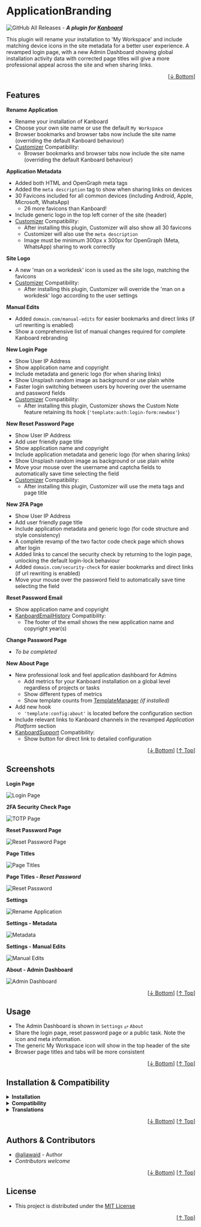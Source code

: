 <h1 name="readme-top">ApplicationBranding</h1>

![GitHub All Releases](https://img.shields.io/github/downloads/aljawaid/ApplicationBranding/total?style=for-the-badge "GitHub All Downloads") - **_A plugin for [Kanboard](https://github.com/kanboard/kanboard "Kanboard - Kanban Project Management Software")_**

This plugin will rename your installation to \'My Workspace\' and include matching device icons in the site metadata for a better user experience. A revamped login page, with a new Admin Dashboard showing global installation activity data with corrected page titles will give a more professional appeal across the site and when sharing links.

<p align="right">[<a href="#readme-bottom">&#8595; Bottom</a>]</p>

## Features

**Rename Application**
- Rename your installation of Kanboard
 - Choose your own site name or use the default `My Workspace`
 - Browser bookmarks and browser tabs now include the site name (overriding the default Kanboard behaviour)
- [Customizer](https://github.com/creecros/Customizer) Compatibility:
  - Browser bookmarks and browser tabs now include the site name (overriding the default Kanboard behaviour)

**Application Metadata**
- Added both HTML and OpenGraph meta tags
- Added the `meta description` tag to show when sharing links on devices
- 30 Favicons included for all common devices (including Android, Apple, Microsoft, WhatsApp)
  - 26 more favicons than Kanboard!
- Include generic logo in the top left corner of the site (header)
- [Customizer](https://github.com/creecros/Customizer) Compatibility:
  - After installing this plugin, Customizer will also show all 30 favicons
  - Customizer will also use the `meta description`
  - Image must be minimum 300px x 300px for OpenGraph (Meta, WhatsApp) sharing to work correctly

**Site Logo**
- A new 'man on a workdesk' icon is used as the site logo, matching the favicons
- [Customizer](https://github.com/creecros/Customizer) Compatibility:
  - After installing this plugin, Customizer will override the 'man on a workdesk' logo according to the user settings

**Manual Edits**
- Added `domain.com/manual-edits` for easier bookmarks and direct links (if url rewriting is enabled)
- Show a comprehensive list of manual changes required for complete Kanboard rebranding

**New Login Page**
- Show User IP Address
- Show application name and copyright
- Include metadata and generic logo (for when sharing links)
- Show Unsplash random image as background or use plain white
- Faster login switching between users by hovering over the username and password fields
- [Customizer](https://github.com/creecros/Customizer) Compatibility:
  - After installing this plugin, Customizer shows the Custom Note feature retaining its hook (`'template:auth:login-form:newbox'`)

**New Reset Password Page**
- Show User IP Address
- Add user friendly page title
- Show application name and copyright
- Include application metadata and generic logo (for when sharing links)
- Show Unsplash random image as background or use plain white
- Move your mouse over the username and captcha fields to automatically save time selecting the field
- [Customizer](https://github.com/creecros/Customizer) Compatibility:
  - After installing this plugin, Customizer will use the meta tags and page title

**New 2FA Page**
- Show User IP Address
- Add user friendly page title
- Include application metadata and generic logo (for code structure and style consistency)
- A complete revamp of the two factor code check page which shows after login
- Added links to cancel the security check by returning to the login page, unlocking the default login-lock behaviour
- Added `domain.com/security-check` for easier bookmarks and direct links (if url rewriting is enabled)
- Move your mouse over the password field to automatically save time selecting the field

**Reset Password Email**
- Show application name and copyright
- [KanboardEmailHistory](https://github.com/aljawaid/KanboardEmailHistory) Compatibility:
  - The footer of the email shows the new application name and copyright year(s)

**Change Password Page**
- _To be completed_

**New About Page**
- New professional look and feel application dashboard for Admins
  - Add metrics for your Kanboard installation on a global level regardless of projects or tasks
  - Show different types of metrics
  - Show template counts from [TemplateManager](https://github.com/aljawaid/TemplateManager) _(if installed)_
- Add new hook
  - `'template:config:about'` is located before the configuration section
- Include relevant links to Kanboard channels in the revamped _Application Platform_ section
- [KanboardSupport](https://github.com/aljawaid/KanboardSupport) Compatibility:
  - Show button for direct link to detailed configuration

<p align="right">[<a href="#readme-bottom">&#8595; Bottom</a>] [<a href="#readme-top">&#8593; Top</a>]</p>

## Screenshots

**Login Page**  

![Login Page](../master/Screenshots/screenshot-login.png "A new user friendly login page")

**2FA Security Check Page**  

![TOTP  Page](../master/Screenshots/screenshot-otp.png "A new user friendly two-factor security check page")

**Reset Password Page**  

![Reset Password Page](../master/Screenshots/screenshot-reset.png "A new user friendly reset password page")

**Page Titles**  

![Page Titles](../master/Screenshots/screenshot-browser-tabs.png "Browser tabs and bookmarks contain the page title")

**Page Titles - _Reset Password_**  

![Reset Password](../master/Screenshots/screenshot-browser-tabs-reset-password.png "Reset password page now includes the page title")

**Settings**  

![Rename Application](../master/Screenshots/screenshot-settings.png "Settings")

**Settings - Metadata**  

![Metadata](../master/Screenshots/screenshot-metadata.png "Metadata")

**Settings - Manual Edits**  

![Manual Edits](../master/Screenshots/screenshot-manual-edits.png "Manual Edits Page")

**About - Admin Dashboard**  

![Admin Dashboard](../master/Screenshots/screenshot-admin-dashboard.png "Admin Dashboard")

<p align="right">[<a href="#readme-bottom">&#8595; Bottom</a>] [<a href="#readme-top">&#8593; Top</a>]</p>

## Usage

- The Admin Dashboard is shown in `Settings` &#10562; `About`
- Share the login page, reset password page or a public task. Note the icon and meta information.
- The generic My Workspace icon will show in the top header of the site
- Browser page titles and tabs will be more consistent

<p align="right">[<a href="#readme-bottom">&#8595; Bottom</a>] [<a href="#readme-top">&#8593; Top</a>]</p>

## Installation & Compatibility

<details>
    <summary><strong>Installation</strong></summary>

- Install via the **[Kanboard](https://github.com/kanboard/kanboard "Kanboard - Kanban Project Management Software") Plugin Directory** or see [INSTALL.md](../master/INSTALL.md)
- Read the full [**Changelog**](../master/changelog.md "See changes") to see the latest updates

</details>
<details>
    <summary><strong>Compatibility</strong></summary>

- Requires [Kanboard](https://github.com/kanboard/kanboard "Kanboard - Kanban Project Management Software") ≥`1.2.20`
- **Other Plugins & Action Plugins**
  - _No known issues_
  - Compatible with [KanboardEmailHistory](https://github.com/aljawaid/KanboardEmailHistory), [AutomaticActionUX](https://github.com/aljawaid/AutomaticActionUX), [PluginManager](https://github.com/aljawaid/PluginManager), [TagManager](https://github.com/aljawaid/TagManager), [KanboardSupport](https://github.com/aljawaid/KanboardSupport), [Customizer](https://github.com/creecros/Customizer), [TemplateManager](https://github.com/aljawaid/TemplateManager)
- **Core Files & Templates**
  - `08` Template overrides
  - _No database changes_

</details>
<details>
    <summary><strong>Translations</strong></summary>

- English (UK)
- _Starter template available_

</details>

<p align="right">[<a href="#readme-bottom">&#8595; Bottom</a>] [<a href="#readme-top">&#8593; Top</a>]</p>

## Authors & Contributors

- [@aljawaid](https://github.com/aljawaid) - Author
- _Contributors welcome_

<p align="right">[<a href="#readme-bottom">&#8595; Bottom</a>] [<a href="#readme-top">&#8593; Top</a>]</p>

## License

- This project is distributed under the [MIT License](../master/LICENSE "Read The MIT license")

<a name="readme-bottom"></a>
<p align="right">[<a href="#readme-top">&#8593; Top</a>]</p>
